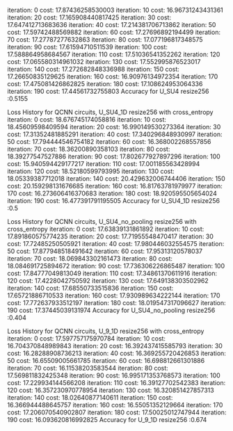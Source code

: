 iteration:  0  cost:  17.87436258530003
iteration:  10  cost:  16.96731243431361
iteration:  20  cost:  17.165908440817425
iteration:  30  cost:  17.647412713683636
iteration:  40  cost:  17.214381706713862
iteration:  50  cost:  17.59742488569882
iteration:  60  cost:  17.27696892194499
iteration:  70  cost:  17.27787277632863
iteration:  80  cost:  17.077196817348575
iteration:  90  cost:  17.61594710511539
iteration:  100  cost:  17.588864958684567
iteration:  110  cost:  17.51036541352262
iteration:  120  cost:  17.065580314961032
iteration:  130  cost:  17.552995876523017
iteration:  140  cost:  17.272682848336988
iteration:  150  cost:  17.26650835129625
iteration:  160  cost:  16.90976134972354
iteration:  170  cost:  17.475081426862825
iteration:  180  cost:  17.108624953064336
iteration:  190  cost:  17.44561732755803
Accuracy for U_SU4 resize256 :0.5155


Loss History for QCNN circuits, U_SU4_1D resize256 with cross_entropy
iteration:  0  cost:  18.676745174058816
iteration:  10  cost:  18.45609598409594
iteration:  20  cost:  16.990149530273364
iteration:  30  cost:  17.31352481885291
iteration:  40  cost:  17.340296848930997
iteration:  50  cost:  17.794444546754182
iteration:  60  cost:  16.368002268557856
iteration:  70  cost:  18.36200890358103
iteration:  80  cost:  18.39277547527886
iteration:  90  cost:  17.802677927897296
iteration:  100  cost:  15.940594429177217
iteration:  110  cost:  17.001185563428994
iteration:  120  cost:  18.52180599793995
iteration:  130  cost:  18.05339387712018
iteration:  140  cost:  20.429632006744406
iteration:  150  cost:  20.159298131676685
iteration:  160  cost:  16.81763781979977
iteration:  170  cost:  16.273606416370683
iteration:  180  cost:  18.920595505654024
iteration:  190  cost:  16.477391791195505
Accuracy for U_SU4_1D resize256 :0.5


Loss History for QCNN circuits, U_SU4_no_pooling resize256 with cross_entropy
iteration:  0  cost:  17.63839131861892
iteration:  10  cost:  17.891860575774235
iteration:  20  cost:  17.71955548470417
iteration:  30  cost:  17.72485250505921
iteration:  40  cost:  17.980446032554575
iteration:  50  cost:  17.877948518491642
iteration:  60  cost:  17.95313120578037
iteration:  70  cost:  18.069843302161473
iteration:  80  cost:  18.084691725894672
iteration:  90  cost:  17.736306226865487
iteration:  100  cost:  17.84777049813049
iteration:  110  cost:  17.34861370611916
iteration:  120  cost:  17.4228042750592
iteration:  130  cost:  17.649138303502962
iteration:  140  cost:  17.68550733515836
iteration:  150  cost:  17.65721886710533
iteration:  160  cost:  17.930989634222144
iteration:  170  cost:  17.772637933512197
iteration:  180  cost:  18.019547317096627
iteration:  190  cost:  17.37445039131974
Accuracy for U_SU4_no_pooling resize256 :0.404


Loss History for QCNN circuits, U_9_1D resize256 with cross_entropy
iteration:  0  cost:  17.597757175970784
iteration:  10  cost:  16.704370848989843
iteration:  20  cost:  16.392437415585793
iteration:  30  cost:  16.28288908736213
iteration:  40  cost:  16.369255720426853
iteration:  50  cost:  16.65509005661785
iteration:  60  cost:  16.698812661301886
iteration:  70  cost:  16.11538203583544
iteration:  80  cost:  17.569811832425348
iteration:  90  cost:  16.995171353768573
iteration:  100  cost:  17.229934144566208
iteration:  110  cost:  16.39127702542383
iteration:  120  cost:  16.357230970778954
iteration:  130  cost:  16.320851427857313
iteration:  140  cost:  18.02640877140611
iteration:  150  cost:  16.366944488645757
iteration:  160  cost:  16.55051352129664
iteration:  170  cost:  17.206070540902807
iteration:  180  cost:  17.50025012747944
iteration:  190  cost:  16.093620816992825
Accuracy for U_9_1D resize256 :0.674
